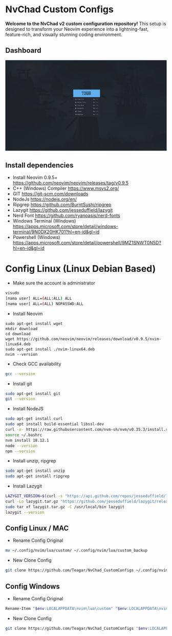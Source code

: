 # NvChad Custom Configs

**Welcome to the NvChad v2 custom configuration repository!** This setup is designed to transform your Neovim experience into a lightning-fast, feature-rich, and visually stunning coding environment.

## Dashboard

![home!](img/home.png)

## Install dependencies
- Install Neovim 0.9.5+ https://github.com/neovim/neovim/releases/tag/v0.9.5
- C++ (Windows) Compiler https://www.msys2.org/
- GIT https://git-scm.com/downloads
- NodeJs https://nodejs.org/en/
- Ripgrep https://github.com/BurntSushi/ripgrep
- Lazygit https://github.com/jesseduffield/lazygit
- Nerd Font https://github.com/ryanoasis/nerd-fonts
- Windows Terminal (Windows) https://apps.microsoft.com/store/detail/windows-terminal/9N0DX20HK701?hl=en-id&gl=id
- Powershell (Windows) https://apps.microsoft.com/store/detail/powershell/9MZ1SNWT0N5D?hl=en-id&gl=id

# Config Linux (Linux Debian Based)

- Make sure the account is administrator

```bash
visudo
[nama user] ALL=(ALL:ALL) ALL
[nama user] ALL=(ALL) NOPASSWD:ALL
```

- Install Neovim

```
sudo apt-get install wget
mkdir download
cd download
wget https://github.com/neovim/neovim/releases/download/v0.9.5/nvim-linux64.deb
sudo apt-get install ./nvim-linux64.deb
nvim --version
```

- Check GCC availability

```bash
gcc --version
```

- Install git

```bash
sudo apt-get install git
git --version
```

- Install NodeJS

```bash
sudo apt-get install curl
sudo apt install build-essential libssl-dev
curl -o- https://raw.githubusercontent.com/nvm-sh/nvm/v0.35.3/install.sh | bash
source ~/.bashrc
nvm install 18.12.1
node --version
npm --version
```

- Install unzip, ripgrep

```bash
sudo apt-get install unzip
sudo apt-get install ripgrep
```

- Install Lazygit

```bash
LAZYGIT_VERSION=$(curl -s "https://api.github.com/repos/jesseduffield/lazygit/releases/latest" | grep '"tag_name":' |  sed -E 's/.*"v*([^"]+)".*/\1/')
curl -Lo lazygit.tar.gz "https://github.com/jesseduffield/lazygit/releases/latest/download/lazygit_${LAZYGIT_VERSION}_Linux_x86_64.tar.gz"
sudo tar xf lazygit.tar.gz -C /usr/local/bin lazygit
lazygit --version
```

## Config Linux / MAC
- Rename Config Original
```bash
mv ~/.config/nvim/lua/custom/ ~/.config/nvim/lua/custom_backup
```
- New Clone Config
```bash
git clone https://github.com/Teagar/NvChad_CustomConfigs ~/.config/nvim/lua/custom
```
## Config Windows
- Rename Config Original
```bash
Rename-Item "$env:LOCALAPPDATA\nvim\lua\custom" "$env:LOCALAPPDATA\nvim\lua\custom_backup"
```
- New Clone Config
```bash
git clone https://github.com/Teagar/NvChad_CustomConfigs "$env:LOCALAPPDATA\nvim\lua\custom"
```

